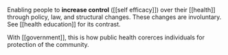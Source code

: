 Enabling people to **increase control** ([[self efficacy]]) over their [[health]] through policy, law, and structural changes. These changes are involuntary. See [[health education]] for its contrast.

With [[government]], this is how public health corerces individuals for protection of the community. 